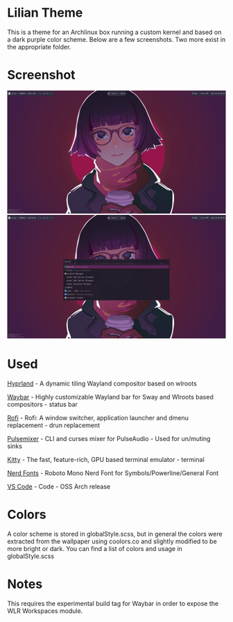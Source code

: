 # Lilian Theme

This is a theme for an Archlinux box running a custom kernel and based on a dark purple color scheme. Below are a few screenshots. Two more exist in the appropriate folder.

# Screenshot
![Overview](https://github.com/ccubed/Dotfiles/blob/main/Lilian/Screenshots/img3.jpg)
![Rofi](https://github.com/ccubed/Dotfiles/blob/main/Lilian/Screenshots/img2.jpg)



# Used
[Hyprland](https://hyprland.org/) - A dynamic tiling Wayland compositor based on wlroots  

[Waybar](https://github.com/Alexays/Waybar) - Highly customizable Wayland bar for Sway and Wlroots based compositors - status bar  

[Rofi](https://github.com/davatorium/rofi) - Rofi: A window switcher, application launcher and dmenu replacement - drun replacement  

[Pulsemixer](https://github.com/GeorgeFilipkin/pulsemixer) - CLI and curses mixer for PulseAudio - Used for un/muting sinks  

[Kitty](https://sw.kovidgoyal.net/kitty/) - The fast, feature-rich, GPU based terminal emulator - terminal  

[Nerd Fonts]() - Roboto Mono Nerd Font for Symbols/Powerline/General Font  

[VS Code](https://github.com/microsoft/vscode) - Code - OSS Arch release  

# Colors
A color scheme is stored in globalStyle.scss, but in general the colors were extracted from the wallpaper using coolors.co and slightly modified to be more bright or dark. You can find a list of colors and usage in globalStyle.scss

# Notes
This requires the experimental build tag for Waybar in order to expose the WLR Workspaces module.